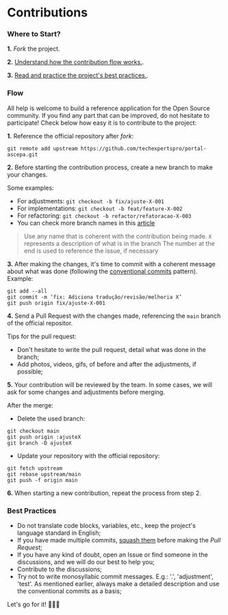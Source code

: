 # Contributions

### Where to Start?

**1.** _Fork_ the project.

**2.** [Understand how the contribution flow works.](#fluxo).

**3.** [Read and practice the project's best practices.](#boas-pr%C3%A1ticas).

### Flow

All help is welcome to build a reference application for the Open Source community. If you find any part that can be improved, do not hesitate to participate! Check below how easy it is to contribute to the project:

**1.** Reference the official repository after _fork_:

```
git remote add upstream https://github.com/techexpertspro/portal-ascepa.git
```

**2.** Before starting the contribution process, create a new branch to make your changes.

Some examples:

- For adjustments: `git checkout -b fix/ajuste-X-001`
- For implementations: `git checkout -b feat/feature-X-002`
- For refactoring: `git checkout -b refactor/refatoracao-X-003`
- You can check more branch names in this [article](https://medium.com/@jacoblarte/padr%C3%B5es-de-nomenclatura-para-branches-e-commits-dfe10c9392bd)

> Use any name that is coherent with the contribution being made.
> `X` represents a description of what is in the branch
> The number at the end is used to reference the issue, if necessary

**3.** After making the changes, it's time to commit with a coherent message about what was done (following the [conventional commits](https://medium.com/linkapi-solutions/conventional-commits-pattern-3778d1a1e657) pattern). Example:

```
git add --all
git commit -m ‘fix: Adiciona tradução/revisão/melhoria X’
git push origin fix/ajuste-X-001
```

**4.** Send a Pull Request with the changes made, referencing the `main` branch of the official repositor.

Tips for the pull request:

- Don't hesitate to write the pull request, detail what was done in the branch;
- Add photos, videos, gifs, of before and after the adjustments, if possible;

**5.** Your contribution will be reviewed by the team. In some cases, we will ask for some changes and adjustments before merging.

After the merge:

- Delete the used branch:

```
git checkout main
git push origin :ajusteX
git branch -D ajusteX
```

- Update your repository with the official repository:

```
git fetch upstream
git rebase upstream/main
git push -f origin main
```

**6.** When starting a new contribution, repeat the process from step 2.

### Best Practices

- Do not translate code blocks, variables, etc., keep the project's language standard in English;
- If you have made multiple commits, [squash them](http://gitready.com/advanced/2009/02/10/squashing-commits-with-rebase.html) before making the _Pull Request_;
- If you have any kind of doubt, open an Issue or find someone in the discussions, and we will do our best to help you;
- Contribute to the discussions;
- Try not to write monosyllabic commit messages. E.g.: '.', 'adjustment', 'test'. As mentioned earlier, always make a detailed description and use the conventional commits as a basis;

Let's go for it! 🚀🚀🚀
